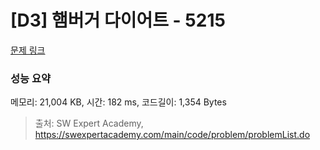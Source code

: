 # [D3] 햄버거 다이어트 - 5215 

[문제 링크](https://swexpertacademy.com/main/code/problem/problemDetail.do?contestProbId=AWT-lPB6dHUDFAVT) 

### 성능 요약

메모리: 21,004 KB, 시간: 182 ms, 코드길이: 1,354 Bytes



> 출처: SW Expert Academy, https://swexpertacademy.com/main/code/problem/problemList.do